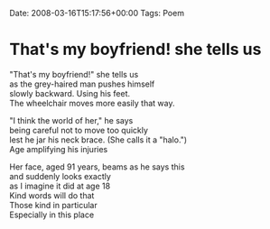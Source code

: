 Date: 2008-03-16T15:17:56+00:00
Tags: Poem

# That's my boyfriend! she tells us

"That's my boyfriend!" she tells us  
as the grey-haired man pushes himself  
slowly backward. Using his feet.  
The wheelchair moves more easily that way.  
  
"I think the world of her," he says  
being careful not to move too quickly  
lest he jar his neck brace. (She calls it a "halo.")  
Age amplifying his injuries  
  
Her face, aged 91 years, beams as he says this  
and suddenly looks exactly  
as I imagine it did at age 18  
Kind words will do that  
Those kind in particular  
Especially in this place  
